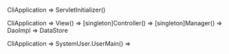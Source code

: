 CliApplication => ServletInitializer()

CliApplication => View() => [singleton]Controller() => [singleton]Manager()  => DaoImpl => DataStore

CliApplication => SystemUser.UserMain() => 
